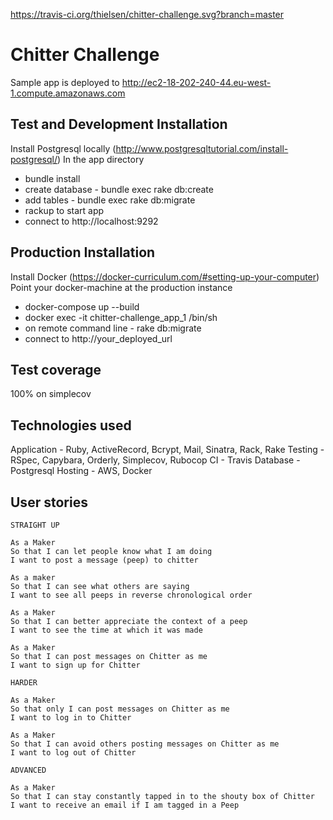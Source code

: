 https://travis-ci.org/thielsen/chitter-challenge.svg?branch=master

Chitter Challenge
=================

Sample app is deployed to http://ec2-18-202-240-44.eu-west-1.compute.amazonaws.com

Test and Development Installation
----

Install Postgresql locally (http://www.postgresqltutorial.com/install-postgresql/)
In the app directory
- bundle install
- create database - bundle exec rake db:create
- add tables - bundle exec rake db:migrate
- rackup to start app
- connect to http://localhost:9292

Production Installation
---

Install Docker (https://docker-curriculum.com/#setting-up-your-computer)
Point your docker-machine at the production instance
- docker-compose up --build
- docker exec -it chitter-challenge_app_1 /bin/sh
- on remote command line - rake db:migrate
- connect to http://your_deployed_url

Test coverage
---

100% on simplecov

Technologies used
-------

Application - Ruby, ActiveRecord, Bcrypt, Mail, Sinatra, Rack, Rake
Testing - RSpec, Capybara, Orderly, Simplecov, Rubocop
CI - Travis
Database - Postgresql
Hosting - AWS, Docker

User stories
-------

```
STRAIGHT UP

As a Maker
So that I can let people know what I am doing  
I want to post a message (peep) to chitter

As a maker
So that I can see what others are saying  
I want to see all peeps in reverse chronological order

As a Maker
So that I can better appreciate the context of a peep
I want to see the time at which it was made

As a Maker
So that I can post messages on Chitter as me
I want to sign up for Chitter

HARDER

As a Maker
So that only I can post messages on Chitter as me
I want to log in to Chitter

As a Maker
So that I can avoid others posting messages on Chitter as me
I want to log out of Chitter

ADVANCED

As a Maker
So that I can stay constantly tapped in to the shouty box of Chitter
I want to receive an email if I am tagged in a Peep
```
